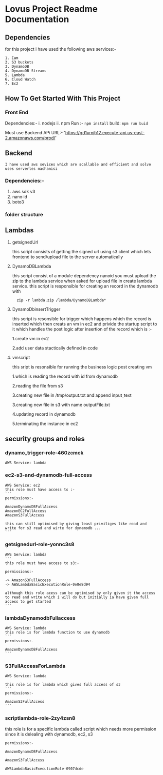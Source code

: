 # Lovus Project Readme Documentation
## Dependencies

  for this project i have used the following aws services:-
  ```
  1. Iam
  2. S3 buckets
  3. DynamoDB
  4. DynamoDB Streams 
  5. Lambda
  6. Cloud Watch
  7. Ec2
  ```
## How To Get Started With This Project

  ### Front End
  Dependencies:-
  i.  nodejs
  ii. npm
  Run  :- ```npm install```
  build: ```npm run buid```

  Must use Backend APi URL:-  'https://gd1urnjh12.execute-api.us-east-2.amazonaws.com/prod/'

## Backend 
```I have used aws sevices which are scallable and efficient and solve uses serverles machanisi```
### Dependencies:-
  1. aws sdk v3
  2. nano id
  3. boto3
### folder structure
## Lambdas

1. getsignedUrl
    
    this script consists of getting the signed url using s3 client which lets frontend to send/upload file to the server automatically

2. DynamoDBLambda

    this script consist of a module dependency nanoid you must upload the zip to the lambda service when asked for upload file in create lambda service. this script is responsible for creating an record in the dynamodb with 
    
    ``` {_id:nanoid,text:input_text,filePath:filePath}
      zip -r lambda.zip /lambda/DynamoDBLambda* 
    ```

3. DynamoDbinsertTrigger
    
    this script is resonsible for trigger which happens which the record is inserted which then creats an vm in ec2 and privide the startup script to it which handles the post logic after insertion of the record 
      which is :-

      1.create vm in ec2

      2.add user data stactically defined in code

4. vmscript

      this sript is resonsible for running the business logic post creating vm
      
      1.which is reading the record with id from dynamodb 

      2.reading the file from s3

      3.creating new file in /tmp/output.txt and append input_text 

      3.creating new file in s3 with name outputFile.txt

      4.updating record in dynamodb

      5.terminating the instance in ec2

## security groups and roles

### dynamo_trigger-role-460zcmck	
    AWS Service: lambda

### ec2-s3-and-dynamodb-full-access	
    AWS Service: ec2
    this role must have access to :-
    ```
    permissions:-

    AmazonDynamoDBFullAccess
    AmazonEC2FullAccess
    AmazonS3FullAccess

    this can still optimised by giving least priviliges like read and write for s3 read and wirte for dynamodb ...
    ```

### getsignedurl-role-yonnc3s8	
    AWS Service: lambda
    ```
    this role must have access to s3:-

    permissions:- 

    -> AmazonS3FullAccess
    -> AWSLambdaBasicExecutionRole-0e0e8d94

    although this role acess can be optimised by only given it the access to read and write which i will do but initially ia have given full access to get started
    ```

### lambdaDynamodbFullaccess	
    AWS Service: lambda
    this role is for lambda function to use dynamodb 
    ```
    permissions:-
    
    AmazonDynamoDBFullAccess
    ```
### S3FullAccessForLambda	
    AWS Service: lambda

    this role is for lambda which gives full access of s3 
    ```
    permissions:-

    AmazonS3FullAccess
    ```

### scriptlambda-role-2zy4zsn8
  this role is for a specific lambda called script which needs more permission since it is delealing with dynamodb, ec2, s3 
  ```
  permissions:-

  AmazonDynamoDBFullAccess

  AmazonS3FullAccess
  
  AWSLambdaBasicExecutionRole-0907dcde
  ```






